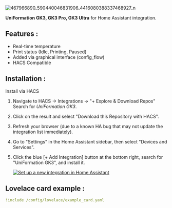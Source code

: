 ![467966890_590440046831906_4416080388337468927_n](https://github.com/user-attachments/assets/647fde77-b7e6-4a36-bfff-32d722e410f7)

**UniFormation GK3, GK3 Pro, GK3 Ultra** for Home Assistant integration.

## Features :
- Real-time temperature
- Print status (Idle, Printing, Paused)
- Added via graphical interface (config_flow)
- HACS Compatible


## Installation :

Install via HACS

1. Navigate to HACS -> Integrations -> "+ Explore & Download Repos" Search for *UniFormation GK3*.
2. Click on the result and select "Download this Repository with HACS".
3. Refresh your browser (due to a known HA bug that may not update the integration list immediately).
4. Go to "Settings" in the Home Assistant sidebar, then select "Devices and Services".
5. Click the blue [+ Add Integration] button at the bottom right, search for "UniFormation GK3", and install it.  


   [![Set up a new integration in Home Assistant](https://my.home-assistant.io/badges/config_flow_start.svg)](https://github.com/SoFarSoGood86/UniFormation-GK3.git)


## Lovelace card example :

```yaml
!include /config/lovelace/example_card.yaml
```
##


